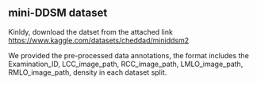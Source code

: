 ## mini-DDSM dataset

Kinldy, download the datset from the attached link https://www.kaggle.com/datasets/cheddad/miniddsm2

We provided the pre-processed data annotations, the format includes the Examination_ID, LCC_image_path, RCC_image_path, LMLO_image_path, RMLO_image_path, density in each dataset split. 
